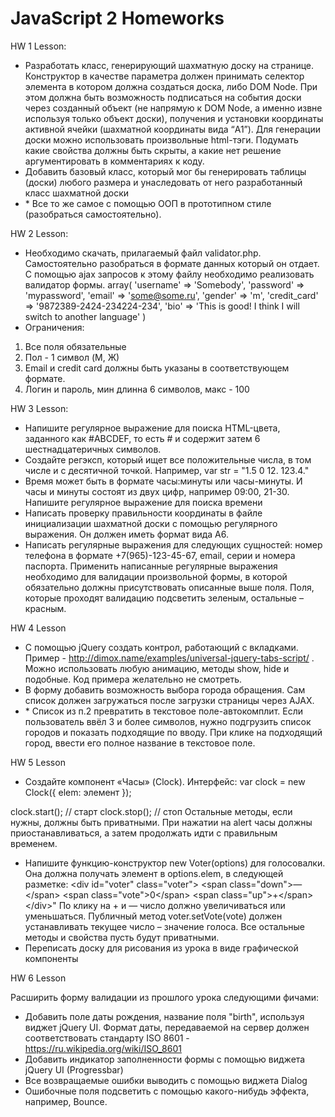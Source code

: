 # JavaScript 2 Homeworks
HW 1 Lesson:
 - Разработать класс, генерирующий шахматную доску на странице. Конструктор в качестве параметра должен принимать селектор элемента в котором должна создаться доска, либо DOM Node. При этом должна быть возможность подписаться на события доски через созданный объект (не напрямую к DOM Node, а именно извне используя только объект доски), получения и установки координаты активной ячейки (шахматной координаты вида “A1”). Для генерации доски можно использовать произвольные html-тэги. Подумать какие свойства должны быть скрыты, а какие нет решение аргументировать в комментариях к коду.
 - Добавить базовый класс, который мог бы генерировать таблицы (доски) любого размера и унаследовать от него разработанный класс шахматной доски
 - \* Все то же самое с помощью ООП в прототипном стиле (разобраться самостоятельно).

HW 2 Lesson:
- Необходимо скачать, прилагаемый файл validator.php. Самостоятельно разобраться в формате данных который он отдает. С помощью ajax запросов к этому файлу необходимо реализовать валидатор формы.
array(
'username' => 'Somebody',
'password' => 'mypassword',
'email' => 'some@some.ru',
'gender' => 'm',
'credit_card' => '9872389-2424-234224-234',
'bio' => 'This is good! I think I will switch to another language'
)
- Ограничения:
1. Все поля обязательные
2. Пол - 1 символ (M, Ж)
3. Email и credit card должны быть указаны в соответствующем формате.
4. Логин и пароль, мин длинна 6 символов, макс - 100

HW 3 Lesson:
-	Напишите регулярное выражение для поиска HTML-цвета, заданного как #ABCDEF, то есть # и содержит затем 6 шестнадцатеричных символов.
-	Создайте регэксп, который ищет все положительные числа, в том числе и с десятичной точкой. Например, var str = "1.5 0 12. 123.4."
-	Время может быть в формате часы:минуты или часы-минуты. И часы и минуты состоят из двух цифр, например 09:00, 21-30. Напишите регулярное выражение для поиска времени
-	Написать проверку правильности координаты в файле инициализации шахматной доски c помощью регулярного выражения. Он должен иметь формат вида A6.
-	Написать регулярные выражения для следующих сущностей: номер телефона в формате +7(965)-123-45-67, email, серии и номера паспорта. Применить написанные регулярные выражения необходимо для валидации произвольной формы, в которой обязательно должны присутствовать описанные выше поля. Поля, которые проходят валидацию подсветить зеленым, остальные – красным.

HW 4 Lesson
- С  помощью  jQuery  создать  контрол,  работающий  с  вкладками.  Пример  - http://dimox.name/examples/universal-jquery-tabs-script/ . Можно использовать любую анимацию, методы show, hide и подобные. Код примера желательно не смотреть. 
- В  форму  добавить  возможность  выбора  города  обращения.  Сам  список должен загружаться после загрузки страницы через AJAX.  
- \* Список из п.2 превратить в текстовое поле-автокомплит. Если пользователь ввёл 3 и более символов, нужно подгрузить список городов и показать подходящие по вводу. При клике на подходящий город, ввести его полное название в текстовое поле. 

HW 5 Lesson
-	Создайте компонент «Часы» (Clock).
Интерфейс:
var clock = new Clock({
  elem: элемент
});

clock.start(); // старт
clock.stop(); // стоп
Остальные методы, если нужны, должны быть приватными.
При нажатии на alert часы должны приостанавливаться, а затем продолжать идти с правильным временем.
-	Напишите функцию-конструктор new Voter(options) для голосовалки. Она должна получать элемент в options.elem, в следующей разметке:
\<div id="voter" class="voter">
  \<span class="down">—\</span>
  \<span class="vote">0\</span>
  \<span class="up">+\</span>
\</div>"
	По клику на + и — число должно увеличиваться или уменьшаться.
Публичный метод voter.setVote(vote) должен устанавливать текущее число – значение голоса.
Все остальные методы и свойства пусть будут приватными.
-	Переписать доску для рисования из урока в виде графической компоненты

HW 6 Lesson

Расширить форму валидации из прошлого урока следующими фичами:
- Добавить поле даты рождения, название поля "birth", используя виджет jQuery UI. Формат даты, передаваемой на сервер должен соответствовать стандарту ISO 8601 - https://ru.wikipedia.org/wiki/ISO_8601
- Добавить индикатор заполненности формы с помощью виджета jQuery UI (Progressbar)
- Все возвращаемые ошибки выводить с помощью виджета Dialog
- Ошибочные поля подсветить с помощью какого-нибудь эффекта, например, Bounce.
